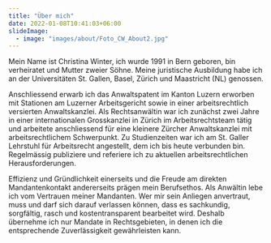 ```yaml
---
title: "Über mich"
date: 2022-01-08T10:41:03+06:00
slideImage:
  - image: "images/about/Foto_CW_About2.jpg"
---
```


Mein Name ist Christina Winter, ich wurde 1991 in Bern geboren, bin verheiratet und Mutter zweier Söhne. Meine juristische Ausbildung habe ich an der Universitäten St. Gallen, Basel, Zürich und Maastricht (NL) genossen.

Anschliessend erwarb ich das Anwaltspatent im Kanton Luzern erworben mit Stationen am Luzerner Arbeitsgericht sowie in einer arbeitsrechtlich versierten Anwaltskanzlei. Als Rechtsanwältin war ich zunächst zwei Jahre in einer internationalen Grosskanzlei in Zürich im Arbeitsrechtsteam tätig und arbeitete anschliessend für eine kleinere Zürcher Anwaltskanzlei mit arbeitsrechtlichem Schwerpunkt. Zu Studienzeiten war ich am St. Galler Lehrstuhl für Arbeitsrecht angestellt, dem ich bis heute verbunden bin. Regelmässig publiziere und referiere ich zu aktuellen arbeitsrechtlichen Herausforderungen.

Effizienz und Gründlichkeit einerseits und die Freude am direkten Mandantenkontakt andererseits prägen mein Berufsethos. Als Anwältin lebe ich vom Vertrauen meiner Mandanten. Wer mir sein Anliegen anvertraut, muss und darf sich darauf verlassen können, dass es sachkundig, sorgfältig, rasch und kostentransparent bearbeitet wird. Deshalb übernehme ich nur Mandate in Rechtsgebieten, in denen ich die entsprechende Zuverlässigkeit gewährleisten kann.

